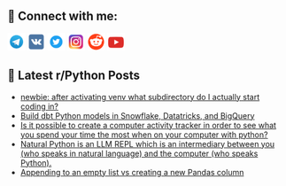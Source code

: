 ## 🔎 Connect with me:
[<img src="https://github.com/bullbesh/bullbesh/blob/main/images/Telegram.png" width="32" height="32" />](https://t.me/bullbesh)
[<img src="https://github.com/bullbesh/bullbesh/blob/main/images/VK.png" width="32" height="32" />](https://vk.com/bullbesh)
[<img src="https://github.com/bullbesh/bullbesh/blob/main/images/Twitter.png" width="32" height="32" />](https://twitter.com/bullbesh1)
[<img src="https://github.com/bullbesh/bullbesh/blob/main/images/Instagram.png" width="32" height="32" />](https://www.instagram.com/bullbesh)
[<img src="https://github.com/bullbesh/bullbesh/blob/main/images/Reddit.png" width="32" height="32" />](https://www.reddit.com/user/bullbesh)
[<img src="https://github.com/bullbesh/bullbesh/blob/main/images/YouTube.png" width="32" height="32" />](https://www.youtube.com/channel/UCtfjRs6uzgq5mfm8S06WTcg)

## 📕 Latest r/Python Posts
<!-- BLOG-POST-LIST:START -->
- [newbie: after activating venv what subdirectory do I actually start coding in?](https://www.reddit.com/r/Python/comments/11a5wkm/newbie_after_activating_venv_what_subdirectory_do/)
- [Build dbt Python models in Snowflake, Datatricks, and BigQuery](https://www.reddit.com/r/Python/comments/11a44gw/build_dbt_python_models_in_snowflake_datatricks/)
- [Is it possible to create a computer activity tracker in order to see what you spend your time the most when on your computer with python?](https://www.reddit.com/r/Python/comments/11a2tdk/is_it_possible_to_create_a_computer_activity/)
- [Natural Python is an LLM REPL which is an intermediary between you &lpar;who speaks in natural language&rpar; and the computer &lpar;who speaks Python&rpar;.](https://www.reddit.com/r/Python/comments/11a2piq/natural_python_is_an_llm_repl_which_is_an/)
- [Appending to an empty list vs creating a new Pandas column](https://www.reddit.com/r/Python/comments/11a0owx/appending_to_an_empty_list_vs_creating_a_new/)
<!-- BLOG-POST-LIST:END -->
